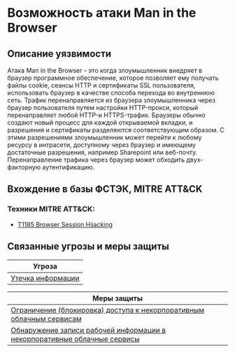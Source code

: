 # Возможность атаки Man in the Browser

## Описание уязвимости
Атака Man in the Browser - это когда злоумышленник внедряет в браузер программное обеспечение, которое позволяет ему получать файлы cookie, сеансы HTTP и сертификаты SSL пользователя, использовать браузер в качестве способа перехода во внутреннюю сеть.
Трафик перенаправляется из браузера злоумышленника через браузер пользователя путем настройки HTTP-прокси, который перенаправляет любой HTTP-и HTTPS-трафик. Браузеры обычно создают новый процесс для каждой открываемой вкладки, и разрешения и сертификаты разделяются соответствующим образом. С этими разрешениями злоумышленник может перейти к любому ресурсу в интрасети, доступному через браузер и имеющему достаточные разрешения, например Sharepoint или веб-почту. Перенаправление трафика через браузер может обходить двух-факторную аутентификацию.

## Вхождение в базы ФСТЭК, MITRE ATT&CK
### Техники MITRE ATT&CK:
+ [T1185 Browser Session Hijacking](https://attack.mitre.org/techniques/T1185/)

## Связанные угрозы и меры защиты
|Угроза|
|-|
|[Утечка информации](/vkr/threats/page11)|


|Меры защиты|
|--------|
|[Ограничение (блокировка) доступа к некорпоративным облачным сервисам](/vkr/measures/page13)|
|[Обнаружение записи рабочей информации в некорпоративные облачные сервисы](/vkr/measures/page40)|